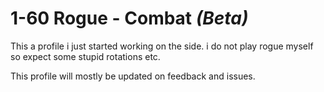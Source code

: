 # 1-60 Rogue - Combat _(Beta)_  
This a profile i just started working on the side. i do not play rogue myself so expect some stupid rotations etc.

This profile will mostly be updated on feedback and issues.
